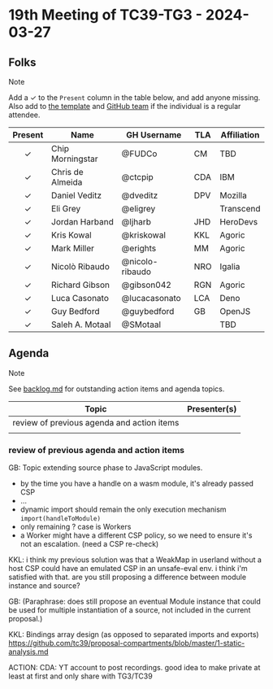 # 19th Meeting of TC39-TG3 - 2024-03-27

## Folks

> [!NOTE]
> Add a ✓ to the `Present` column in the table below, and add anyone missing. Also add to [the template](../template.md) and [GitHub team](https://github.com/orgs/tc39/teams/tg3) if the individual is a regular attendee.

| Present | Name             | GH Username     | TLA | Affiliation |
| :-----: | ---------------- | --------------- | --- | ----------- |
|    ✓    | Chip Morningstar | @FUDCo          | CM  | TBD         |
|    ✓    | Chris de Almeida | @ctcpip         | CDA | IBM         |
|    ✓    | Daniel Veditz    | @dveditz        | DPV | Mozilla     |
|    ✓    | Eli Grey         | @eligrey        |     | Transcend   |
|    ✓    | Jordan Harband   | @ljharb         | JHD | HeroDevs    |
|    ✓    | Kris Kowal       | @kriskowal      | KKL | Agoric      |
|    ✓    | Mark Miller      | @erights        | MM  | Agoric      |
|    ✓    | Nicolò Ribaudo   | @nicolo-ribaudo | NRO | Igalia      |
|    ✓    | Richard Gibson   | @gibson042      | RGN | Agoric      |
|    ✓    | Luca Casonato    | @lucacasonato   | LCA | Deno        |
|    ✓    | Guy Bedford      | @guybedford     | GB  | OpenJS      |
|    ✓    | Saleh A. Motaal  | @SMotaal        |     | TBD         |

## Agenda

> [!NOTE]
> See [backlog.md](../backlog.md) for outstanding action items and agenda topics.

| Topic                                      | Presenter(s) |
| ------------------------------------------ | ------------ |
| review of previous agenda and action items |              |
|                                            |              |

### review of previous agenda and action items

GB: Topic extending source phase to JavaScript modules.

- by the time you have a handle on a wasm module, it's already passed CSP
- …
- dynamic import should remain the only execution mechanism `import(handleToModule)`
- only remaining ? case is Workers
- a Worker might have a different CSP policy, so we need to ensure it's not an escalation. (need a CSP re-check)

KKL: i think my previous solution was that a WeakMap in userland without a host CSP could have an emulated CSP in an unsafe-eval env. i think i'm satisfied with that. are you still proposing a difference between module instance and source?

GB: (Paraphrase: does still propose an eventual Module instance that could be used for multiple instantiation of a source, not included in the current proposal.)

KKL: Bindings array design (as opposed to separated imports and exports) <https://github.com/tc39/proposal-compartments/blob/master/1-static-analysis.md>

ACTION: CDA: YT account to post recordings. good idea to make private at least at first and only share with TG3/TC39
